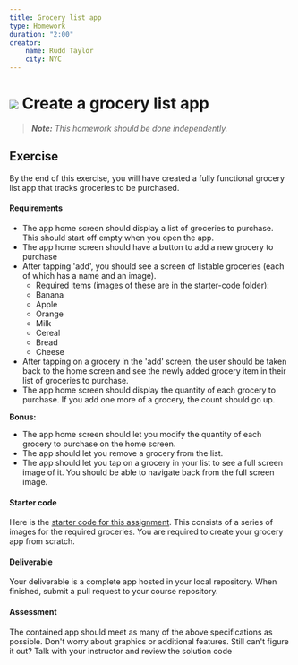 ```yaml
---
title: Grocery list app
type: Homework
duration: "2:00"
creator:
    name: Rudd Taylor
    city: NYC
---
```


# ![](https://ga-dash.s3.amazonaws.com/production/assets/logo-9f88ae6c9c3871690e33280fcf557f33.png) Create a grocery list app

> ***Note:*** _This homework should be done independently._

## Exercise

By the end of this exercise, you will have created a fully functional grocery list app that tracks groceries to be purchased.

#### Requirements

- The app home screen should display a list of groceries to purchase. This should start off empty when you open the app.
- The app home screen should have a button to add a new grocery to purchase
- After tapping 'add', you should see a screen of listable groceries (each of which has a name and an image).
  - Required items (images of these are in the starter-code folder):
  - Banana
  - Apple
  - Orange
  - Milk
  - Cereal
  - Bread
  - Cheese
- After tapping on a grocery in the 'add' screen, the user should be taken back to the home screen and see the newly added grocery item in their list of groceries to purchase.
- The app home screen should display the quantity of each grocery to purchase. If you add one more of a grocery, the count should go up.

**Bonus:**
- The app home screen should let you modify the quantity of each grocery to purchase on the home screen.
- The app should let you remove a grocery from the list.
- The app should let you tap on a grocery in your list to see a full screen image of it. You should be able to navigate back from the full screen image.

#### Starter code

Here is the [starter code for this assignment](https://github.com/generalassembly-studio/iOSI-course-materials/tree/master/curriculum/04-schedule-and-supplies/week-02/baseline-materials/grocery-list-homework/starter-code). This consists of a series of images for the required groceries. You are required to create your grocery app from scratch.

#### Deliverable

Your deliverable is a complete app hosted in your local repository. When finished, submit a pull request to your course repository.

#### Assessment

The contained app should meet as many of the above specifications as possible. Don't worry about graphics or additional features. Still can't figure it out? Talk with your instructor and review the solution code